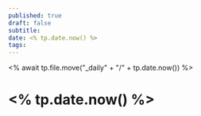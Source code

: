 ```yaml
---
published: true
draft: false
subtitle: 
date: <% tp.date.now() %>
tags: 
---
```

<% await tp.file.move("_daily" + "/" + tp.date.now()) %>
# <% tp.date.now() %>
